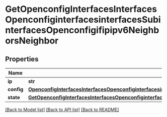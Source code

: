 # GetOpenconfigInterfacesInterfacesOpenconfiginterfacesinterfacesSubinterfacesOpenconfigifipipv6NeighborsNeighbor

## Properties
Name | Type | Description | Notes
------------ | ------------- | ------------- | -------------
**ip** | **str** |  | 
**config** | [**OpenconfigInterfacesInterfacesOpenconfiginterfacesinterfacesSubinterfacesOpenconfigifipipv4NeighborsConfig**](OpenconfigInterfacesInterfacesOpenconfiginterfacesinterfacesSubinterfacesOpenconfigifipipv4NeighborsConfig.md) |  | [optional] 
**state** | [**GetOpenconfigInterfacesInterfacesOpenconfiginterfacesinterfacesSubinterfacesOpenconfigifipipv6NeighborsState**](GetOpenconfigInterfacesInterfacesOpenconfiginterfacesinterfacesSubinterfacesOpenconfigifipipv6NeighborsState.md) |  | [optional] 

[[Back to Model list]](../README.md#documentation-for-models) [[Back to API list]](../README.md#documentation-for-api-endpoints) [[Back to README]](../README.md)


